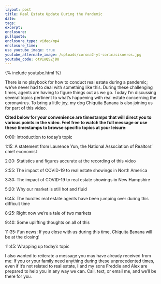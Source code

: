 ```yaml
---
layout: post
title: Real Estate Update During the Pandemic
date:
tags:
excerpt:
enclosure:
pullquote:
enclosure_type: video/mp4
enclosure_time:
use_youtube_image: true
youtube_alternate_image: /uploads/corona2-yt-corinacisneros.jpg
youtube_code: otVIoQSZjD8
---
```


{% include youtube.html %}

There is no playbook for how to conduct real estate during a pandemic; we’ve never had to deal with something like this. During these challenging times, agents are having to figure things out as we go. Today I’m discussing several topics pertinent to what’s happening with real estate concerning the coronavirus. To bring a little joy, my dog Chiquita Banana is also joining us for part of this video.

**Cited below for your convenience are timestamps that will direct you to various points in the video. Feel free to watch the full message or use these timestamps to browse specific topics at your leisure:&nbsp;**

0:00: Introduction to today’s topic

1:15: A statement from Laurence Yun, the National Association of Realtors’ chief economist

2:20: Statistics and figures accurate at the recording of this video

2:55: The impact of COVID-19 to real estate showings in North America

3:30: The impact of COVID-19 to real estate showings in New Hampshire

5:20: Why our market is still hot and fluid

6:45: The hurdles real estate agents have been jumping over during this difficult time

8:25: Right now we’re a tale of two markets

9:40: Some uplifting thoughts on all of this

11:35: Fun news: If you close with us during this time, Chiquita Banana will be at the closing\!

11:45: Wrapping up today’s topic

I also wanted to reiterate a message you may have already received from me: If you or your family need anything during these unprecedented times, even if it’s not related to real estate, I and my sons Freddie and Alex are prepared to help you in any way we can. Call, text, or email me, and we’ll be there for you.